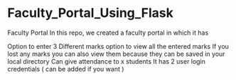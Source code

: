 # Faculty_Portal_Using_Flask
Faculty Portal 
In this repo, we created a faculty portal in which it has

Option to enter 3 Different marks
option to view all the entered marks
If you lost any marks you can also view them because they can be saved in your local directory
Can give attendance to x students
It has 2 user login credentials ( can be added if you want )
